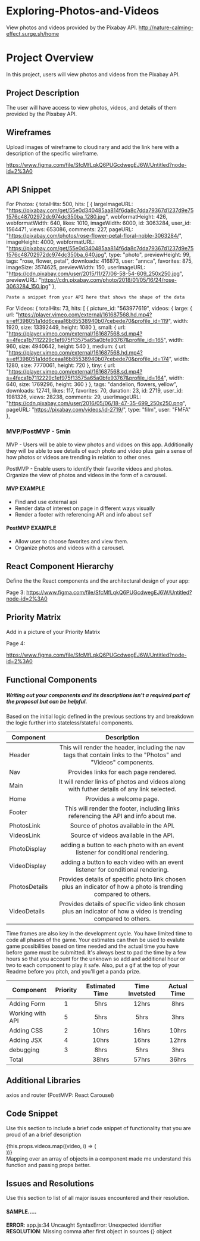 # Exploring-Photos-and-Videos
View photos and videos provided by the Pixabay API. 
http://nature-calming-effect.surge.sh/home

# Project Overview
In this project, users will view photos and videos from the Pixabay API.


## Project Description

The user will have access to view photos, videos, and details of them provided by the Pixabay API.  


## Wireframes

Upload images of wireframe to cloudinary and add the link here with a description of the specific wireframe.

https://www.figma.com/file/SfcMfLqkQ6PUGcdwegEJ6W/Untitled?node-id=2%3A0


## API Snippet
For Photos: 
{
totalHits: 500,
hits: [
{
largeImageURL: "https://pixabay.com/get/55e0d340485aa814f6da8c7dda79367d1237d9e751576c48702972dc974dc350ba_1280.jpg",
webformatHeight: 426,
webformatWidth: 640,
likes: 1010,
imageWidth: 6000,
id: 3063284,
user_id: 1564471,
views: 653086,
comments: 227,
pageURL: "https://pixabay.com/photos/rose-flower-petal-floral-noble-3063284/",
imageHeight: 4000,
webformatURL: "https://pixabay.com/get/55e0d340485aa814f6da8c7dda79367d1237d9e751576c48702972dc974dc350ba_640.jpg",
type: "photo",
previewHeight: 99,
tags: "rose, flower, petal",
downloads: 416873,
user: "annca",
favorites: 875,
imageSize: 3574625,
previewWidth: 150,
userImageURL: "https://cdn.pixabay.com/user/2015/11/27/06-58-54-609_250x250.jpg",
previewURL: "https://cdn.pixabay.com/photo/2018/01/05/16/24/rose-3063284_150.jpg"
},

```
Paste a snippet from your API here that shows the shape of the data
```
For Videos:
{
totalHits: 73,
hits: [
{
picture_id: "563977619",
videos: {
large: {
url: "https://player.vimeo.com/external/161687568.hd.mp4?s=eff398051a1dd6ceaa16b85538940b07cebede70&profile_id=119",
width: 1920,
size: 13392449,
height: 1080
},
small: {
url: "https://player.vimeo.com/external/161687568.sd.mp4?s=4feca1b7112229c1ef975f13575a65a0bfe93767&profile_id=165",
width: 960,
size: 4940642,
height: 540
},
medium: {
url: "https://player.vimeo.com/external/161687568.hd.mp4?s=eff398051a1dd6ceaa16b85538940b07cebede70&profile_id=174",
width: 1280,
size: 7770061,
height: 720
},
tiny: {
url: "https://player.vimeo.com/external/161687568.sd.mp4?s=4feca1b7112229c1ef975f13575a65a0bfe93767&profile_id=164",
width: 640,
size: 1769296,
height: 360
}
},
tags: "dandelion, flowers, yellow",
downloads: 12741,
likes: 117,
favorites: 70,
duration: 23,
id: 2719,
user_id: 1981326,
views: 28238,
comments: 29,
userImageURL: "https://cdn.pixabay.com/user/2016/05/06/18-47-35-699_250x250.png",
pageURL: "https://pixabay.com/videos/id-2719/",
type: "film",
user: "FMFA"
},


### MVP/PostMVP - 5min 
MVP - Users will be able to view photos and vidoes on this app. Additionally they will be able to see details of each photo and video plus gain a sense of how photos or videos are trending in relation to other ones. 

PostMVP - Enable users to identify their favorite videos and photos. Organize the view of photos and videos in the form of a carousel.  

#### MVP EXAMPLE
- Find and use external api 
- Render data of interest on page in different ways visually 
- Render a footer with referencing API and info about self


#### PostMVP EXAMPLE
- Allow user to choose favorites and view them.
- Organize photos and videos with a carousel.

## React Component Hierarchy

Define the the React components and the architectural design of your app:

Page 3: 
https://www.figma.com/file/SfcMfLqkQ6PUGcdwegEJ6W/Untitled?node-id=2%3A0

## Priority Matrix

Add in a picture of your Priority Matrix

Page 4: 

https://www.figma.com/file/SfcMfLqkQ6PUGcdwegEJ6W/Untitled?node-id=2%3A0
          
          
          
          

## Functional Components
##### Writing out your components and its descriptions isn't a required part of the proposal but can be helpful.

Based on the initial logic defined in the previous sections try and breakdown the logic further into stateless/stateful components. 

| Component | Description | 
| --- | :---: |  
| Header | This will render the header, including the nav tags that contain links to the "Photos" and "Videos" components. | 
| Nav | Provides links for each page rendered. 
| Main | It will render links of photos and videos along with futher details of any link selected. 
| Home | Provides a welcome page. 
| Footer | This will render the footer, including links referencing the API and info about me. | 
| PhotosLink | Source of photos available in the API. 
| VideosLink | Source of videos available in the API.
| PhotoDisplay | adding a button to each photo with an event listener for conditional rendering. 
| VideoDisplay | adding a button to each video with an event listener for conditional rendering.
| PhotosDetails | Provides details of specific photo link chosen plus an indicator of how a photo is trending compared to others.
| VideoDetails |  Provides details of specific video link chosen plus an indicator of how a video is trending compared to others.


Time frames are also key in the development cycle.  You have limited time to code all phases of the game.  Your estimates can then be used to evalute game possibilities based on time needed and the actual time you have before game must be submitted. It's always best to pad the time by a few hours so that you account for the unknown so add and additional hour or two to each component to play it safe. Also, put a gif at the top of your Readme before you pitch, and you'll get a panda prize.

| Component | Priority | Estimated Time | Time Invetsted | Actual Time |
| --- | :---: |  :---: | :---: | :---: |
| Adding Form | 1 | 5hrs | 12hrs | 8hrs |
| Working with API | 5 | 5hrs| 5hrs | 3hrs |
| Adding CSS| 2 | 10hrs | 16hrs | 10hrs |
| Adding JSX| 4 | 10hrs| 16hrs  | 12hrs |
| debugging | 3 |8hrs | 5hrs | 3hrs|
| Total |  |38hrs | 57hrs | 36hrs |


## Additional Libraries
axios and router (PostMVP: React Carousel)

## Code Snippet

Use this section to include a brief code snippet of functionality that you are proud of an a brief description  
            <div>
		{this.props.videos.map((video, i) => (
                    <div key={i}>
                    <VideoDisplay video={video} />
		    </div>
		))}
	    </div>
Mapping over an array of objects in a component made me understand this function and passing props better. 

## Issues and Resolutions
 Use this section to list of all major issues encountered and their resolution.

#### SAMPLE.....
**ERROR**: app.js:34 Uncaught SyntaxError: Unexpected identifier                                
**RESOLUTION**: Missing comma after first object in sources {} object
